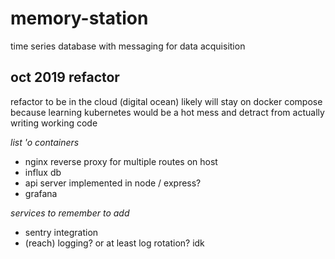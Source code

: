 # memory-station
time series database with messaging for data acquisition

## oct 2019 refactor

refactor to be in the cloud (digital ocean)
likely will stay on docker compose because learning kubernetes would be a hot mess and detract from actually writing working code

_list 'o containers_
* nginx reverse proxy for multiple routes on host
* influx db
* api server implemented in node / express?
* grafana

_services to remember to add_
* sentry integration
* (reach) logging? or at least log rotation? idk
